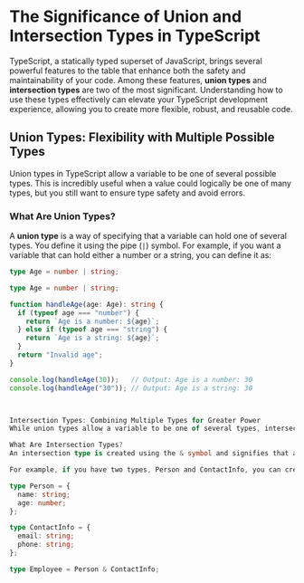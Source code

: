 # The Significance of Union and Intersection Types in TypeScript

TypeScript, a statically typed superset of JavaScript, brings several powerful features to the table that enhance both the safety and maintainability of your code. Among these features, **union types** and **intersection types** are two of the most significant. Understanding how to use these types effectively can elevate your TypeScript development experience, allowing you to create more flexible, robust, and reusable code.

## Union Types: Flexibility with Multiple Possible Types

Union types in TypeScript allow a variable to be one of several possible types. This is incredibly useful when a value could logically be one of many types, but you still want to ensure type safety and avoid errors.

### What Are Union Types?

A **union type** is a way of specifying that a variable can hold one of several types. You define it using the pipe (`|`) symbol. For example, if you want a variable that can hold either a number or a string, you can define it as:

```typescript
type Age = number | string;

type Age = number | string;

function handleAge(age: Age): string {
  if (typeof age === "number") {
    return `Age is a number: ${age}`;
  } else if (typeof age === "string") {
    return `Age is a string: ${age}`;
  }
  return "Invalid age";
}

console.log(handleAge(30));   // Output: Age is a number: 30
console.log(handleAge("30")); // Output: Age is a string: 30



Intersection Types: Combining Multiple Types for Greater Power
While union types allow a variable to be one of several types, intersection types allow you to combine multiple types into one. This gives you the power to create more complex types that require a variable to satisfy multiple type constraints at the same time. In other words, an intersection type represents a value that has all the properties and methods of the intersected types.

What Are Intersection Types?
An intersection type is created using the & symbol and signifies that a value must conform to multiple types simultaneously. This means that the value must have all properties and methods of each of the intersected types.

For example, if you have two types, Person and ContactInfo, you can create a new type that combines both:

type Person = {
  name: string;
  age: number;
};

type ContactInfo = {
  email: string;
  phone: string;
};

type Employee = Person & ContactInfo;
